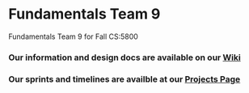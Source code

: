 # Fundamentals Team 9
Fundamentals Team 9 for Fall CS:5800

### Our information and design docs are available on our [Wiki](https://github.com/bmitchinson/CS5800-Team9/wiki)

### Our sprints and timelines are availble at our [Projects Page](https://github.com/bmitchinson/CS5800-Team9/projects)
